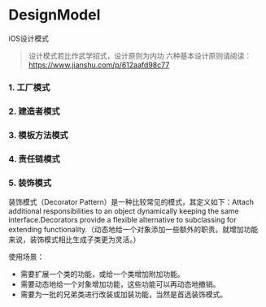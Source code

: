 # DesignModel
iOS设计模式
> 设计模式若比作武学招式，设计原则为内功
六种基本设计原则请阅读：https://www.jianshu.com/p/612aafd98c77

### 1. 工厂模式
### 2. 建造者模式
### 3. 模板方法模式
### 4. 责任链模式
### 5. 装饰模式

装饰模式（Decorator Pattern）是一种比较常见的模式，其定义如下：Attach additional responsibilities to an object dynamically keeping the same interface.Decorators provide a flexible alternative to subclassing for extending functionality.（动态地给一个对象添加一些额外的职责。就增加功能来说，装饰模式相比生成子类更为灵活。）

使用场景：
- 需要扩展一个类的功能，或给一个类增加附加功能。
- 需要动态地给一个对象增加功能，这些功能可以再动态地撤销。
- 需要为一批的兄弟类进行改装或加装功能，当然是首选装饰模式。

